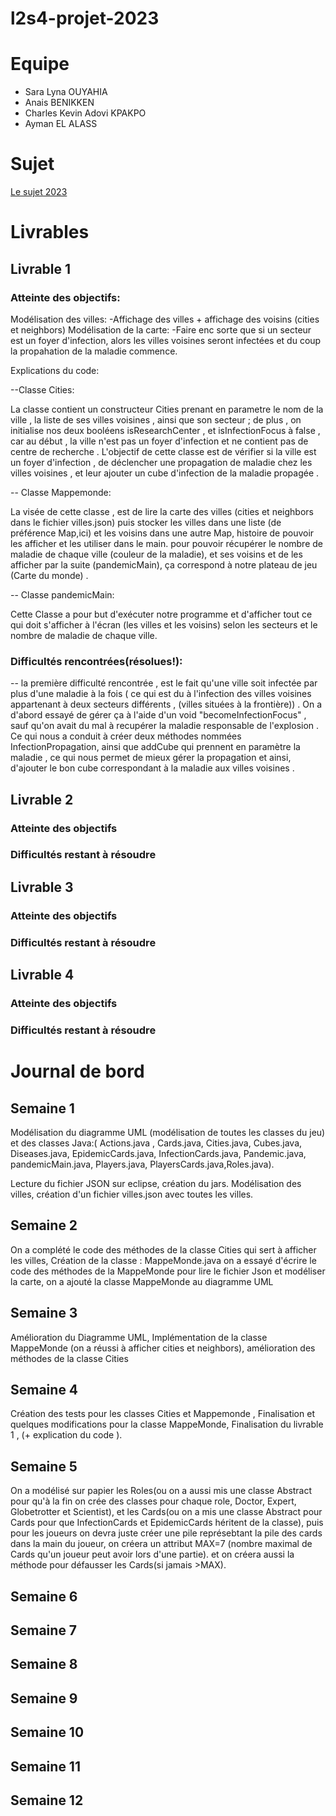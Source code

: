 # l2s4-projet-2023

# Equipe

- Sara Lyna OUYAHIA
- Anais BENIKKEN
- Charles Kevin Adovi KPAKPO
- Ayman EL ALASS

# Sujet

[Le sujet 2023](https://www.fil.univ-lille.fr/~varre/portail/l2s4-projet/sujet2023.pdf)

# Livrables

## Livrable 1

### Atteinte des objectifs:

Modélisation des villes:
-Affichage des villes + affichage des voisins (cities et neighbors)
Modélisation de la carte:
-Faire enc sorte que si un secteur est un foyer d'infection, alors les villes voisines seront infectées
et du coup la propahation de la maladie commence.

Explications du code:

--Classe Cities:

La classe contient un constructeur Cities prenant en parametre le nom de la ville ,
 la liste de ses villes voisines , ainsi que son secteur ;
  de plus , on initialise nos deux booléens isResearchCenter , et isInfectionFocus à false ,
   car au début , la ville n'est pas un foyer d'infection et ne contient pas de centre de recherche .
L'objectif de cette classe est de vérifier si la ville est un foyer d'infection ,
 de déclencher une propagation de maladie chez les villes voisines , et leur ajouter un cube d'infection de la maladie propagée .


-- Classe Mappemonde:

La visée de cette classe , est de lire la carte des villes (cities et neighbors dans le fichier villes.json)
puis stocker les villes dans une liste (de préférence Map,ici)
et les voisins dans une autre Map, histoire de pouvoir les afficher et les utiliser dans le main.
pour pouvoir récupérer le nombre de maladie de chaque ville (couleur de la maladie), et ses voisins
et de les afficher par la suite (pandemicMain),
ça correspond à notre plateau de jeu (Carte du monde) .


-- Classe pandemicMain:

Cette Classe a pour but d'exécuter notre programme et d'afficher tout ce qui doit s'afficher à l'écran (les villes et les voisins)
selon les secteurs et le nombre de maladie de chaque ville.

### Difficultés rencontrées(résolues!):

-- la première difficulté rencontrée , est le fait qu'une ville soit infectée par plus d'une maladie à la fois
( ce qui est du à l'infection des villes voisines appartenant à deux secteurs différents , (villes situées à la frontière)) .
On a d'abord essayé de gérer ça à l'aide d'un void "becomeInfectionFocus" ,
sauf qu'on avait du mal à recupérer la maladie responsable de l'explosion .
Ce qui nous a conduit à créer deux méthodes nommées InfectionPropagation,
 ainsi que addCube qui prennent en paramètre la maladie , ce qui nous permet de mieux gérer la propagation et ainsi,
  d'ajouter le bon cube correspondant à la maladie aux villes voisines .


## Livrable 2

### Atteinte des objectifs

### Difficultés restant à résoudre

## Livrable 3

### Atteinte des objectifs

### Difficultés restant à résoudre

## Livrable 4

### Atteinte des objectifs

### Difficultés restant à résoudre

# Journal de bord

## Semaine 1
Modélisation du diagramme UML (modélisation de toutes les classes du jeu)
 et des classes Java:( Actions.java , Cards.java, Cities.java, Cubes.java, Diseases.java,
EpidemicCards.java, InfectionCards.java, Pandemic.java, pandemicMain.java, Players.java, PlayersCards.java,Roles.java).

Lecture du fichier JSON sur eclipse, création du jars.
Modélisation des villes, création d'un fichier villes.json avec toutes les villes.


## Semaine 2
On a complété le code des méthodes de la classe Cities qui sert à afficher les villes,
Création de la classe : MappeMonde.java
on a essayé d'écrire le code des méthodes de la MappeMonde pour lire le fichier Json et modéliser la carte,
on a ajouté la classe MappeMonde au diagramme UML

## Semaine 3
Amélioration du Diagramme UML,
Implémentation de la classe MappeMonde (on a réussi à afficher cities et neighbors),
amélioration des méthodes de la classe Cities

## Semaine 4
Création des tests pour les classes Cities et Mappemonde ,
Finalisation et quelques modifications pour la classe MappeMonde,
Finalisation du livrable 1 , (+ explication du code ).

## Semaine 5
On a modélisé sur papier les Roles(ou on a aussi mis une classe Abstract pour qu'à la fin on crée des classes pour chaque role, Doctor, Expert, Globetrotter et Scientist),
et les Cards(ou on a mis une classe Abstract pour Cards pour que InfectionCards et EpidemicCards héritent de la classe),
puis pour les joueurs on devra juste créer une pile représebtant la pile des cards dans la main du joueur,  on créera un attribut MAX=7 (nombre maximal de Cards qu'un joueur peut avoir lors d'une partie).
et on créera aussi la méthode pour défausser les Cards(si jamais >MAX).


## Semaine 6

## Semaine 7

## Semaine 8

## Semaine 9

## Semaine 10

## Semaine 11

## Semaine 12
